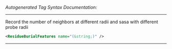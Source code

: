 <!-- THIS IS AN AUTOGENERATED FILE: Don't edit it directly, instead change the schema definition in the code itself. -->

_Autogenerated Tag Syntax Documentation:_

---
Record the number of neighbors at different radii and sasa with different probe radii

```xml
<ResidueBurialFeatures name="(&string;)" />
```



---
